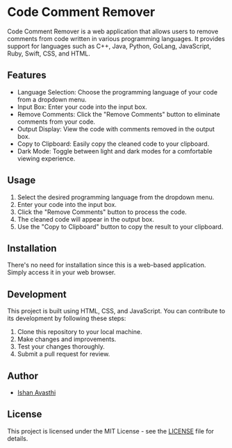 # Code Comment Remover

Code Comment Remover is a web application that allows users to remove comments from code written in various programming languages. It provides support for languages such as C++, Java, Python, GoLang, JavaScript, Ruby, Swift, CSS, and HTML.

## Features

- Language Selection: Choose the programming language of your code from a dropdown menu.
- Input Box: Enter your code into the input box.
- Remove Comments: Click the "Remove Comments" button to eliminate comments from your code.
- Output Display: View the code with comments removed in the output box.
- Copy to Clipboard: Easily copy the cleaned code to your clipboard.
- Dark Mode: Toggle between light and dark modes for a comfortable viewing experience.

## Usage

1. Select the desired programming language from the dropdown menu.
2. Enter your code into the input box.
3. Click the "Remove Comments" button to process the code.
4. The cleaned code will appear in the output box.
5. Use the "Copy to Clipboard" button to copy the result to your clipboard.

## Installation

There's no need for installation since this is a web-based application. Simply access it in your web browser.

## Development

This project is built using HTML, CSS, and JavaScript. You can contribute to its development by following these steps:

1. Clone this repository to your local machine.
2. Make changes and improvements.
3. Test your changes thoroughly.
4. Submit a pull request for review.

## Author

- [Ishan Avasthi](https://ishanavasthi.in?utm_source=GitHub)

## License

This project is licensed under the MIT License - see the [LICENSE](LICENSE) file for details.

